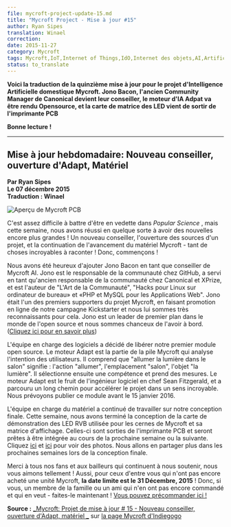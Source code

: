 ```yaml
---
file: mycroft-project-update-15.md
title: "Mycroft Project - Mise à jour #15"
author: Ryan Sipes
translation: Winael
correction: 
date: 2015-11-27
category: Mycroft
tags: Mycroft,IoT,Internet of Things,IdO,Internet des objets,AI,Artificial Intelligence,IA,Intelligence Articilelle,opensource,Raspberry Pi 2,Snappy, Ubuntu
status: to_translate
---
```


<meta http-equiv='Content-Type' content='text/html; charset=utf-8' />

<!-- Chapeau -->

**Voici la traduction de la quinzième mise à jour pour le projet d'Intelligence Artificielle domestique Mycroft. Jono Bacon, l'ancien Community Manager de Canonical devient leur conseiller, le moteur d'IA Adpat va être rendu Opensource, et la carte de matrice des LED vient de sortir de l'imprimante PCB**

**Bonne lecture !**

<!-- /Chapeau -->

----------

## Mise à jour hebdomadaire: Nouveau conseiller, ouverture d'Adapt, Matériel

**Par Ryan Sipes**  
**Le 07 décembre 2015**  
**Traduction : Winael**  

<img src="/home/winael/Documents/Notes/fig/Mycroft/divers/New_advisor_opening_adapt_hardware.png" alt="Aperçu de Mycroft PCB" />

C'est assez difficile à battre d'être en vedette dans _Popular Science_ , mais cette semaine, nous avons réussi en quelque sorte à avoir des nouvelles encore plus grandes ! Un nouveau conseiller, l'ouverture des sources d'un projet, et la continuation de l'avancement du matériel Mycroft - tant de choses incroyables à raconter ! Donc, commençons !

Nous avons été heureux d'ajouter Jono Bacon en tant que conseiller de Mycroft AI. Jono est le responsable de la communauté chez GitHub, a servi en tant qu'ancien responsable de la communauté chez Canonical et XPrize, et est l'auteur de "L'Art de la Communauté", "Hacks pour Linux sur ordinateur de bureau» et «PHP et MySQL pour les Applications Web". Jono était l'un des premiers supporters du projet Mycroft, en faisant promotion en ligne de notre campagne Kickstarter et nous lui sommes très reconnaissants pour cela. Jono est un leader de premier plan dans le monde de l'open source et nous sommes chanceux de l'avoir à bord. ([Cliquez ici pour en savoir plus][1])

L'équipe en charge des logiciels a décidé de libérer notre premier module open source. Le moteur Adapt est la partie de la pile Mycroft qui analyse l'intention des utilisateurs. Il comprend que "allumer la lumière dans le salon" signifie : l'action "allumer", l'emplacement "salon", l'objet "la lumière". Il sélectionne ensuite une compétence et prend des mesures. Le moteur Adapt est le fruit de l'ingénieur logiciel en chef Sean Fitzgerald, et a parcouru un long chemin pour accélérer le projet dans un sens incroyable. Nous prévoyons publier ce module avant le 15 janvier 2016.

L'équipe en charge du matériel a continué de travailler sur notre conception finale. Cette semaine, nous avons terminé la conception de la carte de démonstration des LED RVB utilisée pour les cernes de Mycroft et sa matrice d'affichage. Celles-ci sont sorties de l'imprimante PCB et seront prêtes à être intégrée au cours de la prochaine semaine ou la suivante. Cliquez [ici][2] et [ici][3] pour voir des photos. Nous allons en partager plus dans les prochaines semaines lors de la conception finale.

Merci à tous nos fans et aux bailleurs qui continuent à nous soutenir, nous vous aimons tellement ! Aussi, pour ceux d'entre vous qui n'ont pas encore acheté une unité Mycroft, **la date limite est le 31 Décembre, 2015** ! Donc, si vous, un membre de la famille ou un ami qui n'en ont pas encore commandé et qui en veut - faites-le maintenant ! [Vous pouvez précommander ici !][4]

**Source :** [_Mycroft: Projet de mise à jour # 15 - Nouveau conseiller, ouverture d'Adapt, matériel _][5] sur [la page Mycroft d'Indiegogo][6]

[1]: http://bit.ly/1ODTWrr
[2]: http://bit.ly/1TIxduw
[3]: http://bit.ly/1QZVeyp
[4]: https://www.indiegogo.com/projects/mycroft-open-source-artificial-intelligence
[5]: https://www.indiegogo.com/projects/mycroft-open-source-artificial-intelligence/x/4033630#/updates
[6]: http://igg.me/at/mycroftai/x/4033630